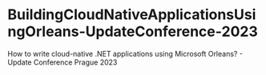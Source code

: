 # BuildingCloudNativeApplicationsUsingOrleans-UpdateConference-2023
How to write cloud-native .NET applications using Microsoft Orleans? - Update Conference Prague 2023
